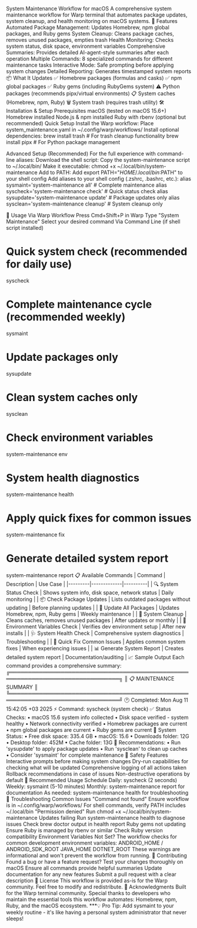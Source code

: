System Maintenance Workflow for macOS
A comprehensive system maintenance workflow for Warp terminal that automates package updates, system cleanup, and health monitoring on macOS systems.
🚀 Features
Automated Package Management: Updates Homebrew, npm global packages, and Ruby gems
System Cleanup: Cleans package caches, removes unused packages, empties trash
Health Monitoring: Checks system status, disk space, environment variables
Comprehensive Summaries: Provides detailed AI-agent-style summaries after each operation
Multiple Commands: 8 specialized commands for different maintenance tasks
Interactive Mode: Safe prompting before applying system changes
Detailed Reporting: Generates timestamped system reports
📦 What It Updates
✅ Homebrew packages (formulas and casks)
✅ npm global packages
✅ Ruby gems (including RubyGems system)
⚠️ Python packages (recommends pipx/virtual environments)
📋 System caches (Homebrew, npm, Ruby)
🗑️ System trash (requires trash utility)
🛠 Installation & Setup
Prerequisites
macOS (tested on macOS 15.6+)
Homebrew installed
Node.js & npm installed
Ruby with rbenv (optional but recommended)
Quick Setup
Install the Warp workflow: Place system_maintenance.yaml in ~/.config/warp/workflows/
Install optional dependencies:
   brew install trash  # For trash cleanup functionality
   brew install pipx   # For Python package management
   
Advanced Setup (Recommended)
For the full experience with command-line aliases:
Download the shell script: Copy the system-maintenance script to ~/.local/bin/
Make it executable: chmod +x ~/.local/bin/system-maintenance
Add to PATH: Add export PATH="$HOME/.local/bin:$PATH" to your shell config
Add aliases to your shell config (.zshrc, .bashrc, etc.):
   alias sysmaint='system-maintenance all'      # Complete maintenance
   alias syscheck='system-maintenance check'    # Quick status check
   alias sysupdate='system-maintenance update'  # Package updates only
   alias sysclean='system-maintenance cleanup'  # System cleanup only
   
🎯 Usage
Via Warp Workflow
Press Cmd+Shift+P in Warp
Type "System Maintenance"
Select your desired command
Via Command Line (if shell script installed)
# Quick system check (recommended for daily use)
syscheck
# Complete maintenance cycle (recommended weekly)
sysmaint
# Update packages only
sysupdate
# Clean system caches only
sysclean
# Check environment variables
system-maintenance env
# System health diagnostics
system-maintenance health
# Apply quick fixes for common issues
system-maintenance fix
# Generate detailed system report
system-maintenance report
📋 Available Commands
| Command | Description | Use Case |
|---------|-------------|----------|
| 🔍 System Status Check | Shows system info, disk space, network status | Daily monitoring |
| 📦 Check Package Updates | Lists outdated packages without updating | Before planning updates |
| 🔄 Update All Packages | Updates Homebrew, npm, Ruby gems | Weekly maintenance |
| 🧹 System Cleanup | Cleans caches, removes unused packages | After updates or monthly |
| 🔧 Environment Variables Check | Verifies dev environment setup | After new installs |
| 🩺 System Health Check | Comprehensive system diagnostics | Troubleshooting |
| 🎯 Quick Fix Common Issues | Applies common system fixes | When experiencing issues |
| 📊 Generate System Report | Creates detailed system report | Documentation/auditing |
📈 Sample Output
Each command provides a comprehensive summary:
╔════════════════════════════════════════════════════════════════════════════════╗
║                           📋 MAINTENANCE SUMMARY                               ║
╚════════════════════════════════════════════════════════════════════════════════╝
🕐 Completed: Mon Aug 11 15:42:05 +03 2025
⚡ Command: syscheck (system check)
✅ Status Checks:
   • macOS 15.6 system info collected
   • Disk space verified - system healthy
   • Network connectivity verified
   • Homebrew packages are current
   • npm global packages are current
   • Ruby gems are current
💾 System Status:
   • Free disk space: 335.4 GB
   • macOS: 15.6
   • Downloads folder: 12G
   • Desktop folder: 452M
   • Cache folder: 13G
🎯 Recommendations:
   • Run 'sysupdate' to apply package updates
   • Run 'sysclean' to clean up caches
   • Consider 'sysmaint' for complete maintenance
🔐 Safety Features
Interactive prompts before making system changes
Dry-run capabilities for checking what will be updated
Comprehensive logging of all actions taken
Rollback recommendations in case of issues
Non-destructive operations by default
📅 Recommended Usage Schedule
Daily: syscheck (2 seconds)
Weekly: sysmaint (5-10 minutes)
Monthly: system-maintenance report for documentation
As needed: system-maintenance health for troubleshooting
🧪 Troubleshooting
Common Issues
"Command not found"
Ensure workflow is in ~/.config/warp/workflows/
For shell commands, verify PATH includes ~/.local/bin
"Permission denied"
Run chmod +x ~/.local/bin/system-maintenance
Updates failing
Run system-maintenance health to diagnose issues
Check brew doctor output in health report
Ruby gems not updating
Ensure Ruby is managed by rbenv or similar
Check Ruby version compatibility
Environment Variables Not Set?
The workflow checks for common development environment variables:
ANDROID_HOME / ANDROID_SDK_ROOT
JAVA_HOME
DOTNET_ROOT
These warnings are informational and won't prevent the workflow from running.
🤝 Contributing
Found a bug or have a feature request? 
Test your changes thoroughly on macOS
Ensure all commands provide helpful summaries
Update documentation for any new features
Submit a pull request with a clear description
📄 License
This workflow is provided as-is for the Warp community. Feel free to modify and redistribute.
🙏 Acknowledgments
Built for the Warp terminal community. Special thanks to developers who maintain the essential tools this workflow automates: Homebrew, npm, Ruby, and the macOS ecosystem.
***💡 Pro Tip: Add sysmaint to your weekly routine - it's like having a personal system administrator that never sleeps!
